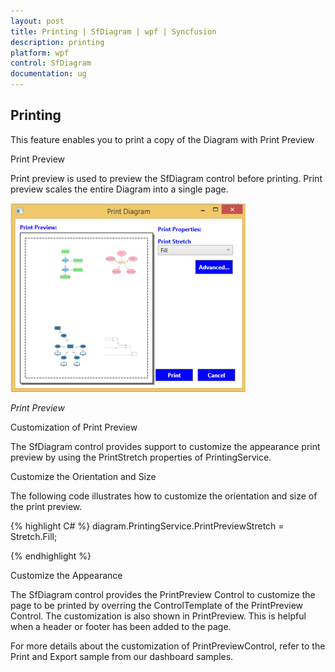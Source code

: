 ```yaml
---
layout: post
title: Printing | SfDiagram | wpf | Syncfusion
description: printing
platform: wpf
control: SfDiagram
documentation: ug
---
```

## Printing

This feature enables you to print a copy of the Diagram with Print Preview

Print Preview

Print preview is used to preview the SfDiagram control before printing. Print preview scales the entire Diagram into a single page.

![](Printing_images\Printing_img1.png)

_Print Preview_

Customization of Print Preview

The SfDiagram control provides support to customize the appearance print preview by using the PrintStretch properties of PrintingService.

Customize the Orientation and Size

The following code illustrates how to customize the orientation and size of the print preview.


{% highlight C# %}
diagram.PrintingService.PrintPreviewStretch = Stretch.Fill;

{% endhighlight %}



Customize the Appearance

The SfDiagram control provides the PrintPreview Control to customize the page to be printed by overring the ControlTemplate of the PrintPreview Control. The customization is also shown in PrintPreview. This is helpful when a header or footer has been added to the page.

For more details about the customization of PrintPreviewControl, refer to the Print and Export sample from our dashboard samples.

